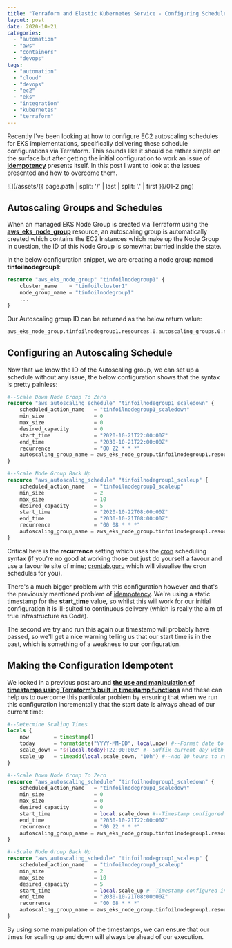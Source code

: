 ```yaml
---
title: "Terraform and Elastic Kubernetes Service - Configuring Scheduled EC2 Autoscaling"
layout: post
date: 2020-10-21
categories: 
  - "automation"
  - "aws"
  - "containers"
  - "devops"
tags: 
  - "automation"
  - "cloud"
  - "devops"
  - "ec2"
  - "eks"
  - "integration"
  - "kubernetes"
  - "terraform"
---
```


Recently I've been looking at how to configure EC2 autoscaling schedules for EKS implementations, specifically delivering these schedule configurations via Terraform. This sounds like it should be rather simple on the surface but after getting the initial configuration to work an issue of **[idempotency](https://en.wikipedia.org/wiki/Idempotence)** presents itself. In this post I want to look at the issues presented and how to overcome them.

![](/assets/{{ page.path | split: '/' | last | split: '.' | first }}/01-2.png)

## Autoscaling Groups and Schedules

When an managed EKS Node Group is created via Terraform using the **[aws\_eks\_node\_group](https://registry.terraform.io/providers/hashicorp/aws/latest/docs/resources/eks_cluster)** resource, an autoscaling group is automatically created which contains the EC2 Instances which make up the Node Group in question, the ID of this Node Group is somewhat burried inside the state.

In the below configuration snippet, we are creating a node group named **tinfoilnodegroup1**:

```terraform
resource "aws_eks_node_group" "tinfoilnodegroup1" {
    cluster_name    = "tinfoilcluster1"
    node_group_name = "tinfoilnodegroup1"
    ...
}
```

Our Autoscaling group ID can be returned as the below return value:

```bash
aws_eks_node_group.tinfoilnodegroup1.resources.0.autoscaling_groups.0.name
```

## Configuring an Autoscaling Schedule

Now that we know the ID of the Autoscaling group, we can set up a schedule without any issue, the below configuration shows that the syntax is pretty painless:

```terraform
#--Scale Down Node Group To Zero
resource "aws_autoscaling_schedule" "tinfoilnodegroup1_scaledown" {
    scheduled_action_name   = "tinfoilnodegroup1_scaledown"
    min_size                = 0
    max_size                = 0
    desired_capacity        = 0
    start_time              = "2020-10-21T22:00:00Z"
    end_time                = "2030-10-21T22:00:00Z"
    recurrence              = "00 22 * * *"
    autoscaling_group_name = aws_eks_node_group.tinfoilnodegroup1.resources.0.autoscaling_groups.0.name
}

#--Scale Node Group Back Up
resource "aws_autoscaling_schedule" "tinfoilnodegroup1_scaleup" {
    scheduled_action_name   = "tinfoilnodegroup1_scaleup"
    min_size                = 2
    max_size                = 10
    desired_capacity        = 5
    start_time              = "2020-10-22T08:00:00Z"
    end_time                = "2030-10-21T08:00:00Z"
    recurrence              = "00 08 * * *"
    autoscaling_group_name = aws_eks_node_group.tinfoilnodegroup1.resources.0.autoscaling_groups.0.name
}
```

Critical here is the **recurrence** setting which uses the [cron](https://en.wikipedia.org/wiki/Cron) scheduling syntax (if you're no good at working those out just do yourself a favour and use a favourite site of mine; [crontab.guru](https://crontab.guru/) which will visualise the cron schedules for you).

There's a much bigger problem with this configuration however and that's the previously mentioned problem of [idempotency](https://en.wikipedia.org/wiki/Idempotence). We're using a static timestamp for the **start_time** value, so whilst this will work for our initial configuration it is ill-suited to continuous delivery (which is really the aim of true Infrastructure as Code).

The second we try and run this again our timestamp will probably have passed, so we'll get a nice warning telling us that our start time is in the past, which is something of a weakness to our configuration.

## Making the Configuration Idempotent

We looked in a previous post around **[the use and manipulation of timestamps using Terraform's built in timestamp functions](/terraform-tricks-working-with-timestamps/)** and these can help us to overcome this particular problem by ensuring that when we run this configuration incrementally that the start date is always ahead of our current time:

```terraform
#--Determine Scaling Times
locals {
    now        = timestamp()
    today      = formatdate("YYYY-MM-DD", local.now) #--Format date to YYY-MM-DD
    scale_down = "${local.today}T22:00:00Z" #--Suffix current day with specific scale down time
    scale_up   = timeadd(local.scale_down, "10h") #--Add 10 hours to reach 0800
}

#--Scale Down Node Group To Zero
resource "aws_autoscaling_schedule" "tinfoilnodegroup1_scaledown" {
    scheduled_action_name   = "tinfoilnodegroup1_scaledown"
    min_size                = 0
    max_size                = 0
    desired_capacity        = 0
    start_time              = local.scale_down #--Timestamp configured in locals
    end_time                = "2030-10-21T22:00:00Z"
    recurrence              = "00 22 * * *"
    autoscaling_group_name = aws_eks_node_group.tinfoilnodegroup1.resources.0.autoscaling_groups.0.name
}

#--Scale Node Group Back Up
resource "aws_autoscaling_schedule" "tinfoilnodegroup1_scaleup" {
    scheduled_action_name   = "tinfoilnodegroup1_scaleup"
    min_size                = 2
    max_size                = 10
    desired_capacity        = 5
    start_time              = local.scale_up #--Timestamp configured in locals
    end_time                = "2030-10-21T08:00:00Z"
    recurrence              = "00 08 * * *"
    autoscaling_group_name = aws_eks_node_group.tinfoilnodegroup1.resources.0.autoscaling_groups.0.name
}
```

By using some manipulation of the timestamps, we can ensure that our times for scaling up and down will always be ahead of our execution.
